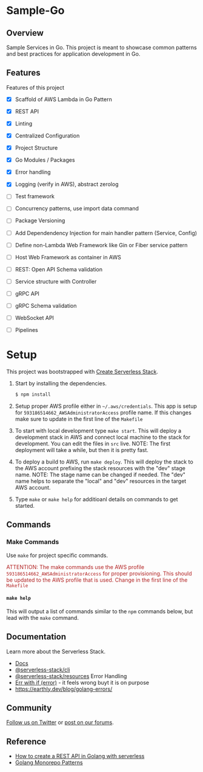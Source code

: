 # Sample-Go

## Overview

Sample Services in Go. This project is meant to showcase common patterns and best practices for application development in Go.


## Features

Features of this project

* [x] Scaffold of AWS Lambda in Go Pattern
* [x] REST API
* [x] Linting
* [x] Centralized Configuration
* [x] Project Structure
* [x] Go Modules / Packages
* [x] Error handling 
* [x] Logging (verify in AWS), abstract zerolog
* [ ] Test framework
* [ ] Concurrency patterns, use import data command
* [ ] Package Versioning
* [ ] Add Dependendency Injection for main handler pattern (Service, Config)
* [ ] Define non-Lambda Web Framework like Gin or Fiber service pattern
* [ ] Host Web Framework as container in AWS 
* [ ] REST: Open API Schema validation
* [ ] Service structure with Controller
* [ ] gRPC API
* [ ] gRPC Schema validation
* [ ] WebSocket API
* [ ] Pipelines



# Setup

This project was bootstrapped with [Create Serverless Stack](https://docs.serverless-stack.com/packages/create-serverless-stack).

1. Start by installing the dependencies.

    ```bash
    $ npm install
    ```

2. Setup proper AWS profile either in `~/.aws/credentials`. This app is setup for `593186514662_AWSAdministratorAccess` profile name. If this changes make sure to update in the first line of the `Makefile`

3. To start with local development type `make start`. This will deploy a development stack in AWS and connect local machine to the stack for development. You can edit the files in `src` live. NOTE: The first deployment will take a while, but then it is pretty fast.
4. To deploy a build to AWS, run `make deploy`. This will deploy the stack to the AWS account prefixing the stack resources with the "dev" stage name. NOTE: The stage name can be changed if needed. The "dev" name helps to separate the "local" and "dev" resources in the target AWS account.
4. Type `make` or `make help` for additioanl details on commands to get started.


## Commands

### Make Commands

Use `make` for project specific commands.

<span style="color:firebrick">ATTENTION: The make commands use the AWS profile `593186514662_AWSAdministratorAccess` for proper provisioning. This should be updated to the AWS profile that is used. Change in the first line of the `Makefile`</span>

#### `make help`

This will output a list of commands similar to the `npm` commands below, but lead with the `make` command.



## Documentation

Learn more about the Serverless Stack.
- [Docs](https://docs.serverless-stack.com)
- [@serverless-stack/cli](https://docs.serverless-stack.com/packages/cli)
- [@serverless-stack/resources](https://docs.serverless-stack.com/packages/resources)
Error Handling
- [Err with if (error)](https://www.bacancytechnology.com/blog/golang-error-handling) - it feels wrong buyt it is on purpose
- https://earthly.dev/blog/golang-errors/


## Community

[Follow us on Twitter](https://twitter.com/ServerlessStack) or [post on our forums](https://discourse.serverless-stack.com).


## Reference

* [How to create a REST API in Golang with serverless](https://serverless-stack.com/examples/how-to-create-a-rest-api-in-golang-with-serverless.html) 
* [Golang Monorepo Patterns](https://earthly.dev/blog/golang-monorepo/)
